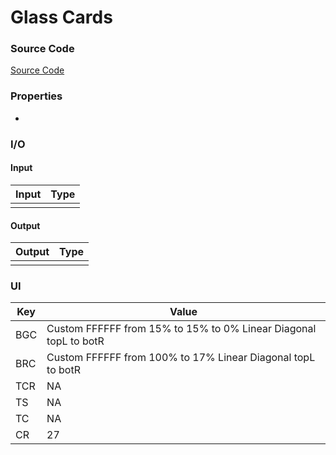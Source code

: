 # Glass Cards 
### Source Code
[Source Code](https://i.pinimg.com/originals/18/53/87/185387f0fea238da58c48efe41093347.jpg)

### Properties
* 

### I/O
#### Input
| Input | Type |
|-----|-------|
| |     |


#### Output
| Output | Type |
|-----|-------|
|  |      |

### UI

| Key | Value |
|-----|-------|
| BGC | Custom FFFFFF from 15% to 15% to 0% Linear Diagonal topL to botR |
| BRC | Custom FFFFFF from 100% to 17% Linear Diagonal topL to botR |
| TCR |   NA   |
| TS  |   NA  |
| TC  |   NA  |
| CR  |   27    |